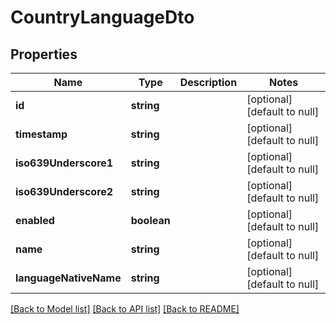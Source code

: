 # CountryLanguageDto

## Properties
Name | Type | Description | Notes
------------ | ------------- | ------------- | -------------
**id** | **string** |  | [optional] [default to null]
**timestamp** | **string** |  | [optional] [default to null]
**iso639Underscore1** | **string** |  | [optional] [default to null]
**iso639Underscore2** | **string** |  | [optional] [default to null]
**enabled** | **boolean** |  | [optional] [default to null]
**name** | **string** |  | [optional] [default to null]
**languageNativeName** | **string** |  | [optional] [default to null]

[[Back to Model list]](../README.md#documentation-for-models) [[Back to API list]](../README.md#documentation-for-api-endpoints) [[Back to README]](../README.md)


